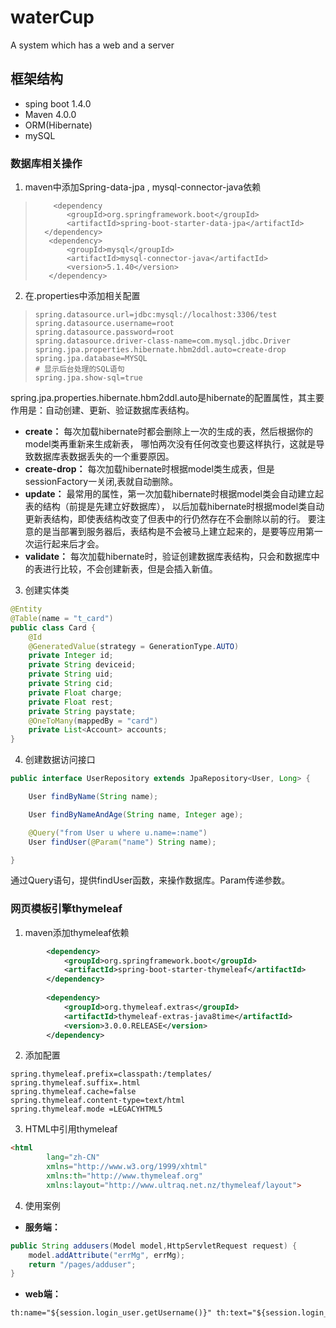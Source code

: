 # waterCup
A system which has a web and a server

## 框架结构 
+ sping boot 1.4.0
+ Maven 4.0.0
+ ORM(Hibernate)
+ mySQL

### 数据库相关操作
1. maven中添加Spring-data-jpa , mysql-connector-java依赖
>         <dependency
>            <groupId>org.springframework.boot</groupId>
>            <artifactId>spring-boot-starter-data-jpa</artifactId>
>       </dependency>
>        <dependency>
>            <groupId>mysql</groupId>
>            <artifactId>mysql-connector-java</artifactId>
>            <version>5.1.40</version>
>        </dependency>

2. 在.properties中添加相关配置
>     spring.datasource.url=jdbc:mysql://localhost:3306/test
>     spring.datasource.username=root
>     spring.datasource.password=root
>     spring.datasource.driver-class-name=com.mysql.jdbc.Driver
>     spring.jpa.properties.hibernate.hbm2ddl.auto=create-drop
>     spring.jpa.database=MYSQL
>     # 显示后台处理的SQL语句
>     spring.jpa.show-sql=true

spring.jpa.properties.hibernate.hbm2ddl.auto是hibernate的配置属性，其主要作用是：自动创建、更新、验证数据库表结构。
+ **create：** 每次加载hibernate时都会删除上一次的生成的表，然后根据你的model类再重新来生成新表，
哪怕两次没有任何改变也要这样执行，这就是导致数据库表数据丢失的一个重要原因。
+ **create-drop：** 每次加载hibernate时根据model类生成表，但是sessionFactory一关闭,表就自动删除。
+ **update：** 最常用的属性，第一次加载hibernate时根据model类会自动建立起表的结构（前提是先建立好数据库），
以后加载hibernate时根据model类自动更新表结构，即使表结构改变了但表中的行仍然存在不会删除以前的行。
要注意的是当部署到服务器后，表结构是不会被马上建立起来的，是要等应用第一次运行起来后才会。
+ **validate：** 每次加载hibernate时，验证创建数据库表结构，只会和数据库中的表进行比较，不会创建新表，但是会插入新值。
3. 创建实体类
```java
@Entity
@Table(name = "t_card")
public class Card {
    @Id
    @GeneratedValue(strategy = GenerationType.AUTO)
    private Integer id;
    private String deviceid;
    private String uid;
    private String cid;
    private Float charge;
    private Float rest;
    private String paystate;
    @OneToMany(mappedBy = "card")
    private List<Account> accounts;
}
```
4. 创建数据访问接口
```java
public interface UserRepository extends JpaRepository<User, Long> {

    User findByName(String name);

    User findByNameAndAge(String name, Integer age);

    @Query("from User u where u.name=:name")
    User findUser(@Param("name") String name);

}
```
通过Query语句，提供findUser函数，来操作数据库。Param传递参数。

### 网页模板引擎thymeleaf
1. maven添加thymeleaf依赖
```xml
        <dependency>
            <groupId>org.springframework.boot</groupId>
            <artifactId>spring-boot-starter-thymeleaf</artifactId>
        </dependency>
        
        <dependency>
            <groupId>org.thymeleaf.extras</groupId>
            <artifactId>thymeleaf-extras-java8time</artifactId>
            <version>3.0.0.RELEASE</version>
        </dependency>
```
2. 添加配置
```properties
spring.thymeleaf.prefix=classpath:/templates/
spring.thymeleaf.suffix=.html
spring.thymeleaf.cache=false
spring.thymeleaf.content-type=text/html
spring.thymeleaf.mode =LEGACYHTML5
```
3. HTML中引用thymeleaf
```html
<html
        lang="zh-CN"
        xmlns="http://www.w3.org/1999/xhtml"
        xmlns:th="http://www.thymeleaf.org"
        xmlns:layout="http://www.ultraq.net.nz/thymeleaf/layout">
```
4. 使用案例
+ **服务端：** 
```java
public String addusers(Model model,HttpServletRequest request) {
    model.addAttribute("errMg", errMg);
    return "/pages/adduser";
}
```
+ **web端：**
```html
th:name="${session.login_user.getUsername()}" th:text="${session.login_user.getUsername()}
```
